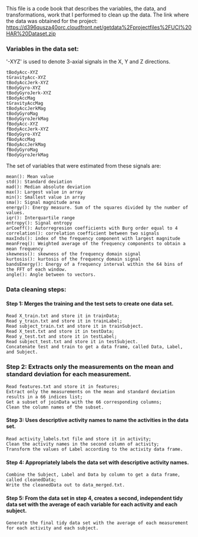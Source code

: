 This file is a code book that describes the variables, the data, and transformations, work that I performed to clean up the data.
The link where the data was obtained for the project: 
  https://d396qusza40orc.cloudfront.net/getdata%2Fprojectfiles%2FUCI%20HAR%20Dataset.zip

### Variables in the data set:
  '-XYZ' is used to denote 3-axial signals in the X, Y and Z directions.

	tBodyAcc-XYZ
	tGravityAcc-XYZ
	tBodyAccJerk-XYZ
	tBodyGyro-XYZ
	tBodyGyroJerk-XYZ
	tBodyAccMag
	tGravityAccMag
	tBodyAccJerkMag
	tBodyGyroMag
	tBodyGyroJerkMag
	fBodyAcc-XYZ
	fBodyAccJerk-XYZ
	fBodyGyro-XYZ
	fBodyAccMag
	fBodyAccJerkMag
	fBodyGyroMag
	fBodyGyroJerkMag

The set of variables that were estimated from these signals are: 

	mean(): Mean value
	std(): Standard deviation
	mad(): Median absolute deviation 
	max(): Largest value in array
	min(): Smallest value in array
	sma(): Signal magnitude area
	energy(): Energy measure. Sum of the squares divided by the number of values. 
	iqr(): Interquartile range 
	entropy(): Signal entropy
	arCoeff(): Autorregresion coefficients with Burg order equal to 4
	correlation(): correlation coefficient between two signals
	maxInds(): index of the frequency component with largest magnitude
	meanFreq(): Weighted average of the frequency components to obtain a mean frequency
	skewness(): skewness of the frequency domain signal 
	kurtosis(): kurtosis of the frequency domain signal 
	bandsEnergy(): Energy of a frequency interval within the 64 bins of the FFT of each window.
	angle(): Angle between to vectors.



### Data cleaning steps:
#### Step 1: Merges the training and the test sets to create one data set. 
    Read X_train.txt and store it in trainData;
    Read y_train.txt and store it in trainLabel;
    Read subject_train.txt and store it in trainSubject.
    Read X_test.txt and store it in testData;
    Read y_test.txt and store it in testLabel;
    Read subject_test.txt and store it in testSubject.
    Concatenate test and train to get a data frame, called Data, Label, and Subject.
	
### Step 2: Extracts only the measurements on the mean and standard deviation for each measurement.      	
    Read features.txt and store it in features;
    Extract only the measurements on the mean and standard deviation results in a 66 indices list;
    Get a subset of joinData with the 66 corresponding columns;
    Clean the column names of the subset.

#### Step 3: Uses descriptive activity names to name the activities in the data set.   
    Read activity_labels.txt file and store it in activity;
    Clean the activity names in the second column of activity;
    Transform the values of Label according to the activity data frame.

#### Step 4: Appropriately labels the data set with descriptive activity names.
    Combine the Subject, Label and Data by column to get a data frame, called cleanedData;
    Write the cleanedData out to data_merged.txt.
	
#### Step 5: From the data set in step 4, creates a second, independent tidy data set with the average of each variable for each activity and each subject. 
    Generate the final tidy data set with the average of each measurement for each activity and each subject.


